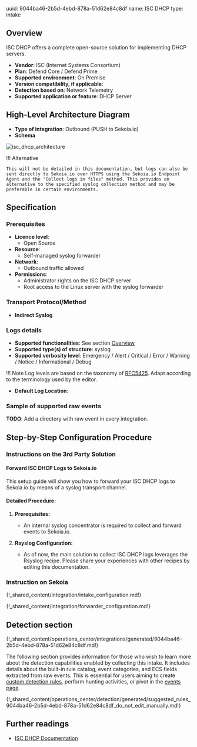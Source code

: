 uuid: 9044ba46-2b5d-4ebd-878a-51d62e84c8df
name: ISC DHCP
type: intake

## Overview

ISC DHCP offers a complete open-source solution for implementing DHCP servers.

- **Vendor**: ISC (Internet Systems Consortium)
- **Plan**: Defend Core / Defend Prime
- **Supported environment**: On Premise
- **Version compatibility, if applicable**:
- **Detection based on**: Network Telemetry
- **Supported application or feature**: DHCP Server

## High-Level Architecture Diagram

- **Type of integration**: Outbound (PUSH to Sekoia.io)
- **Schema**

![isc_dhcp_architecture](/assets/integration/isc_dhcp_architecture.png)

!!! Alternative

    This will not be detailed in this documentation, but logs can also be sent directly to Sekoia.io over HTTPS using the Sekoia.io Endpoint Agent and the "Collect logs in files" method. This provides an alternative to the specified syslog collection method and may be preferable in certain environments.

## Specification

### Prerequisites

- **Licence level**:
    - Open Source
- **Resource**:
    - Self-managed syslog forwarder
- **Network**:
    - Outbound traffic allowed
- **Permissions**:
    - Administrator rights on the ISC DHCP server
    - Root access to the Linux server with the syslog forwarder

### Transport Protocol/Method

- **Indirect Syslog**

### Logs details

- **Supported functionalities**: See section [Overview](#overview)
- **Supported type(s) of structure**: syslog
- **Supported verbosity level**: Emergency / Alert / Critical / Error / Warning / Notice / Informational / Debug

!!! Note
    Log levels are based on the taxonomy of [RFC5425](https://datatracker.ietf.org/doc/html/rfc5424). Adapt according to the terminology used by the editor.

- **Default Log Location**:

### Sample of supported raw events

**TODO**: Add a directory with raw event in every integration.

## Step-by-Step Configuration Procedure

### Instructions on the 3rd Party Solution

#### Forward ISC DHCP Logs to Sekoia.io

This setup guide will show you how to forward your ISC DHCP logs to Sekoia.io by means of a syslog transport channel.

#### Detailed Procedure:

1. **Prerequisites:**
   - An internal syslog concentrator is required to collect and forward events to Sekoia.io.

2. **Rsyslog Configuration:**
   - As of now, the main solution to collect ISC DHCP logs leverages the Rsyslog recipe. Please share your experiences with other recipes by editing this documentation.

### Instruction on Sekoia

{!_shared_content/integration/intake_configuration.md!}

{!_shared_content/integration/forwarder_configuration.md!}

## Detection section

{!_shared_content/operations_center/integrations/generated/9044ba46-2b5d-4ebd-878a-51d62e84c8df.md!}

The following section provides information for those who wish to learn more about the detection capabilities enabled by collecting this intake. It includes details about the built-in rule catalog, event categories, and ECS fields extracted from raw events. This is essential for users aiming to create [custom detection rules](/docs/xdr/features/detect/sigma.md), perform hunting activities, or pivot in the [events page](/docs/xdr/features/investigate/events.md).

{!_shared_content/operations_center/detection/generated/suggested_rules_9044ba46-2b5d-4ebd-878a-51d62e84c8df_do_not_edit_manually.md!}

## Further readings

- [ISC DHCP Documentation](https://www.isc.org/dhcp/)